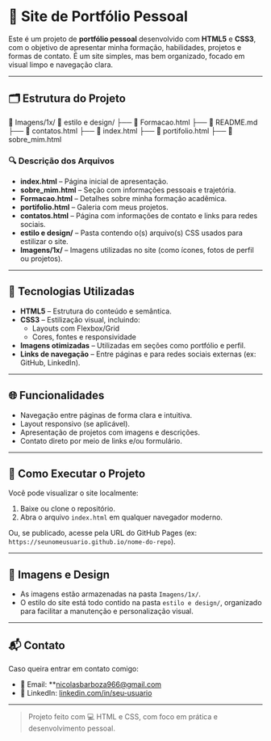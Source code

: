 # 💼 Site de Portfólio Pessoal

Este é um projeto de **portfólio pessoal** desenvolvido com **HTML5** e **CSS3**, com o objetivo de apresentar minha formação, habilidades, projetos e formas de contato. É um site simples, mas bem organizado, focado em visual limpo e navegação clara.

---

## 🗂️ Estrutura do Projeto

📁 Imagens/1x/
📁 estilo e design/
├── 📄 Formacao.html
├── 📄 README.md
├── 📄 contatos.html
├── 📄 index.html
├── 📄 portifolio.html
├── 📄 sobre_mim.html

### 🔍 Descrição dos Arquivos

- **index.html** – Página inicial de apresentação.
- **sobre_mim.html** – Seção com informações pessoais e trajetória.
- **Formacao.html** – Detalhes sobre minha formação acadêmica.
- **portifolio.html** – Galeria com meus projetos.
- **contatos.html** – Página com informações de contato e links para redes sociais.
- **estilo e design/** – Pasta contendo o(s) arquivo(s) CSS usados para estilizar o site.
- **Imagens/1x/** – Imagens utilizadas no site (como ícones, fotos de perfil ou projetos).

---

## 🧰 Tecnologias Utilizadas

- **HTML5** – Estrutura do conteúdo e semântica.
- **CSS3** – Estilização visual, incluindo:
  - Layouts com Flexbox/Grid
  - Cores, fontes e responsividade
- **Imagens otimizadas** – Utilizadas em seções como portfólio e perfil.
- **Links de navegação** – Entre páginas e para redes sociais externas (ex: GitHub, LinkedIn).

---

## 🌐 Funcionalidades

- Navegação entre páginas de forma clara e intuitiva.
- Layout responsivo (se aplicável).
- Apresentação de projetos com imagens e descrições.
- Contato direto por meio de links e/ou formulário.

---

## 🚀 Como Executar o Projeto

Você pode visualizar o site localmente:

1. Baixe ou clone o repositório.
2. Abra o arquivo `index.html` em qualquer navegador moderno.

Ou, se publicado, acesse pela URL do GitHub Pages (ex: `https://seunomeusuario.github.io/nome-do-repo`).

---

## 📸 Imagens e Design

- As imagens estão armazenadas na pasta `Imagens/1x/`.
- O estilo do site está todo contido na pasta `estilo e design/`, organizado para facilitar a manutenção e personalização visual.

---

## 📬 Contato

Caso queira entrar em contato comigo:

- 📧 Email: **nicolasbarboza966@gmail.com
- 💼 LinkedIn: [linkedin.com/in/seu-usuario](https://linkedin.com/in/seu-usuario)

---

> Projeto feito com 💻 HTML e CSS, com foco em prática e desenvolvimento pessoal.
